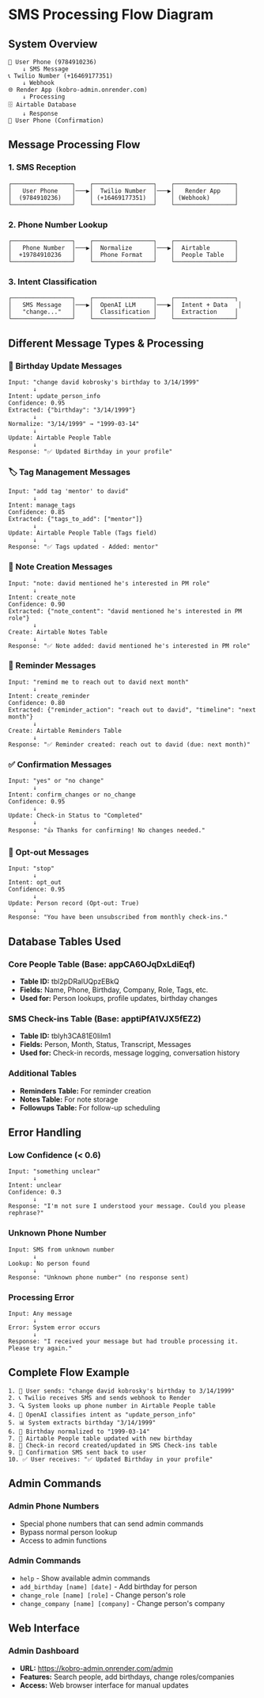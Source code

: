 # SMS Processing Flow Diagram

## System Overview

```
📱 User Phone (9784910236) 
    ↓ SMS Message
📞 Twilio Number (+16469177351)
    ↓ Webhook
🌐 Render App (kobro-admin.onrender.com)
    ↓ Processing
🗄️ Airtable Database
    ↓ Response
📱 User Phone (Confirmation)
```

## Message Processing Flow

### 1. SMS Reception
```
┌─────────────────┐    ┌─────────────────┐    ┌─────────────────┐
│   User Phone    │───▶│  Twilio Number  │───▶│   Render App    │
│  (9784910236)   │    │ (+16469177351)  │    │ (Webhook)       │
└─────────────────┘    └─────────────────┘    └─────────────────┘
```

### 2. Phone Number Lookup
```
┌─────────────────┐    ┌─────────────────┐    ┌─────────────────┐
│   Phone Number  │───▶│  Normalize      │───▶│  Airtable       │
│  +19784910236   │    │  Phone Format   │    │  People Table   │
└─────────────────┘    └─────────────────┘    └─────────────────┘
```

### 3. Intent Classification
```
┌─────────────────┐    ┌─────────────────┐    ┌─────────────────┐
│   SMS Message   │───▶│  OpenAI LLM     │───▶│  Intent + Data   │
│   "change..."   │    │  Classification │    │  Extraction     │
└─────────────────┘    └─────────────────┘    └─────────────────┘
```

## Different Message Types & Processing

### 🎂 Birthday Update Messages
```
Input: "change david kobrosky's birthday to 3/14/1999"
       ↓
Intent: update_person_info
Confidence: 0.95
Extracted: {"birthday": "3/14/1999"}
       ↓
Normalize: "3/14/1999" → "1999-03-14"
       ↓
Update: Airtable People Table
       ↓
Response: "✅ Updated Birthday in your profile"
```

### 🏷️ Tag Management Messages
```
Input: "add tag 'mentor' to david"
       ↓
Intent: manage_tags
Confidence: 0.85
Extracted: {"tags_to_add": ["mentor"]}
       ↓
Update: Airtable People Table (Tags field)
       ↓
Response: "✅ Tags updated - Added: mentor"
```

### 📝 Note Creation Messages
```
Input: "note: david mentioned he's interested in PM role"
       ↓
Intent: create_note
Confidence: 0.90
Extracted: {"note_content": "david mentioned he's interested in PM role"}
       ↓
Create: Airtable Notes Table
       ↓
Response: "✅ Note added: david mentioned he's interested in PM role"
```

### 🔔 Reminder Messages
```
Input: "remind me to reach out to david next month"
       ↓
Intent: create_reminder
Confidence: 0.80
Extracted: {"reminder_action": "reach out to david", "timeline": "next month"}
       ↓
Create: Airtable Reminders Table
       ↓
Response: "✅ Reminder created: reach out to david (due: next month)"
```

### ✅ Confirmation Messages
```
Input: "yes" or "no change"
       ↓
Intent: confirm_changes or no_change
Confidence: 0.95
       ↓
Update: Check-in Status to "Completed"
       ↓
Response: "👍 Thanks for confirming! No changes needed."
```

### 🛑 Opt-out Messages
```
Input: "stop"
       ↓
Intent: opt_out
Confidence: 0.95
       ↓
Update: Person record (Opt-out: True)
       ↓
Response: "You have been unsubscribed from monthly check-ins."
```

## Database Tables Used

### Core People Table (Base: appCA6OJqDxLdiEqf)
- **Table ID:** tbl2pDRalUQpzEBkQ
- **Fields:** Name, Phone, Birthday, Company, Role, Tags, etc.
- **Used for:** Person lookups, profile updates, birthday changes

### SMS Check-ins Table (Base: apptiPfA1VJX5fEZ2)
- **Table ID:** tblyh3CA81E0lilm1
- **Fields:** Person, Month, Status, Transcript, Messages
- **Used for:** Check-in records, message logging, conversation history

### Additional Tables
- **Reminders Table:** For reminder creation
- **Notes Table:** For note storage
- **Followups Table:** For follow-up scheduling

## Error Handling

### Low Confidence (< 0.6)
```
Input: "something unclear"
       ↓
Intent: unclear
Confidence: 0.3
       ↓
Response: "I'm not sure I understood your message. Could you please rephrase?"
```

### Unknown Phone Number
```
Input: SMS from unknown number
       ↓
Lookup: No person found
       ↓
Response: "Unknown phone number" (no response sent)
```

### Processing Error
```
Input: Any message
       ↓
Error: System error occurs
       ↓
Response: "I received your message but had trouble processing it. Please try again."
```

## Complete Flow Example

```
1. 📱 User sends: "change david kobrosky's birthday to 3/14/1999"
2. 📞 Twilio receives SMS and sends webhook to Render
3. 🔍 System looks up phone number in Airtable People table
4. 🧠 OpenAI classifies intent as "update_person_info"
5. 📊 System extracts birthday "3/14/1999"
6. 🔄 Birthday normalized to "1999-03-14"
7. 💾 Airtable People table updated with new birthday
8. 📝 Check-in record created/updated in SMS Check-ins table
9. 📱 Confirmation SMS sent back to user
10. ✅ User receives: "✅ Updated Birthday in your profile"
```

## Admin Commands

### Admin Phone Numbers
- Special phone numbers that can send admin commands
- Bypass normal person lookup
- Access to admin functions

### Admin Commands
- `help` - Show available admin commands
- `add_birthday [name] [date]` - Add birthday for person
- `change_role [name] [role]` - Change person's role
- `change_company [name] [company]` - Change person's company

## Web Interface

### Admin Dashboard
- **URL:** https://kobro-admin.onrender.com/admin
- **Features:** Search people, add birthdays, change roles/companies
- **Access:** Web browser interface for manual updates
